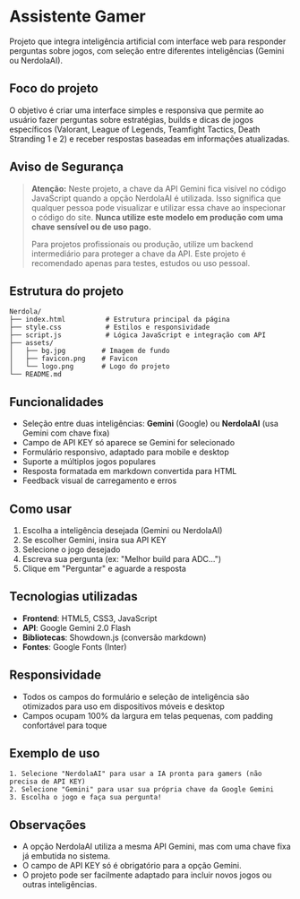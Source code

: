 # Assistente Gamer

Projeto que integra inteligência artificial com interface web para responder perguntas sobre jogos, com seleção entre diferentes inteligências (Gemini ou NerdolaAI).

## Foco do projeto

O objetivo é criar uma interface simples e responsiva que permite ao usuário fazer perguntas sobre estratégias, builds e dicas de jogos específicos (Valorant, League of Legends, Teamfight Tactics, Death Stranding 1 e 2) e receber respostas baseadas em informações atualizadas.

## Aviso de Segurança

> **Atenção:** Neste projeto, a chave da API Gemini fica visível no código JavaScript quando a opção NerdolaAI é utilizada. Isso significa que qualquer pessoa pode visualizar e utilizar essa chave ao inspecionar o código do site. **Nunca utilize este modelo em produção com uma chave sensível ou de uso pago.**
>
> Para projetos profissionais ou produção, utilize um backend intermediário para proteger a chave da API. Este projeto é recomendado apenas para testes, estudos ou uso pessoal.

## Estrutura do projeto

```
Nerdola/
├── index.html          # Estrutura principal da página
├── style.css           # Estilos e responsividade
├── script.js           # Lógica JavaScript e integração com API
├── assets/
│   ├── bg.jpg         # Imagem de fundo
│   ├── favicon.png    # Favicon
│   └── logo.png       # Logo do projeto
└── README.md
```

## Funcionalidades

- Seleção entre duas inteligências: **Gemini** (Google) ou **NerdolaAI** (usa Gemini com chave fixa)
- Campo de API KEY só aparece se Gemini for selecionado
- Formulário responsivo, adaptado para mobile e desktop
- Suporte a múltiplos jogos populares
- Resposta formatada em markdown convertida para HTML
- Feedback visual de carregamento e erros

## Como usar

1. Escolha a inteligência desejada (Gemini ou NerdolaAI)
2. Se escolher Gemini, insira sua API KEY
3. Selecione o jogo desejado
4. Escreva sua pergunta (ex: "Melhor build para ADC...")
5. Clique em "Perguntar" e aguarde a resposta

## Tecnologias utilizadas

- **Frontend**: HTML5, CSS3, JavaScript
- **API**: Google Gemini 2.0 Flash
- **Bibliotecas**: Showdown.js (conversão markdown)
- **Fontes**: Google Fonts (Inter)

## Responsividade

- Todos os campos do formulário e seleção de inteligência são otimizados para uso em dispositivos móveis e desktop
- Campos ocupam 100% da largura em telas pequenas, com padding confortável para toque

## Exemplo de uso

```
1. Selecione "NerdolaAI" para usar a IA pronta para gamers (não precisa de API KEY)
2. Selecione "Gemini" para usar sua própria chave da Google Gemini
3. Escolha o jogo e faça sua pergunta!
```

## Observações

- A opção NerdolaAI utiliza a mesma API Gemini, mas com uma chave fixa já embutida no sistema.
- O campo de API KEY só é obrigatório para a opção Gemini.
- O projeto pode ser facilmente adaptado para incluir novos jogos ou outras inteligências.